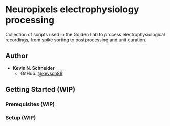 # Neuropixels electrophysiology processing

Collection of scripts used in the Golden Lab to process electrophysiological recordings, from spike sorting to postprocessing and unit curation.

## Author

*   **Kevin N. Schneider**
    *   GitHub: [@kevsch88](https://github.com/kevsch88)

## Getting Started (WIP)


### Prerequisites (WIP)


### Setup (WIP)

